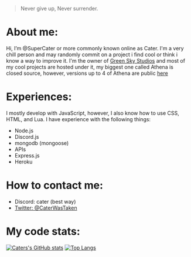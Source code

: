 > Never give up, Never surrender.

# About me:

Hi, I’m @SuperCater or more commonly known online as Cater. I'm a very chill person and may randomly commit on a project i find cool or think i know a way to improve it.
I'm the owner of [Green Sky Studios](https://github.com/Green-Sky-Studios) and most of my cool projects are hosted under it, my biggest one called Athena is closed source, however, versions up to 4 of Athena are public [here](https://github.com/SuperCater/Project-Athena)

# Experiences:
I mostly develop with JavaScript, however, I also know how to use CSS, HTML, and Lua.
I have experience with the following things:
* Node.js
* Discord.js
* mongodb (mongoose)
* APIs
* Express.js
* Heroku

# How to contact me:
* Discord: cater (best way)
* [Twitter: @CaterWasTaken](https://twitter.com/CaterWasTaken)

# My code stats:

[![Caters's GitHub stats](https://github-readme-stats.vercel.app/api?username=SuperCater&count_private=true&theme=tokyonight)](https://github.com/anuraghazra/github-readme-stats)
[![Top Langs](https://github-readme-stats.vercel.app/api/top-langs/?username=SuperCater&theme=tokyonight)](https://github.com/anuraghazra/github-readme-stats)

